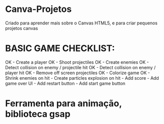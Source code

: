 # Canva-Projetos
 Criado para aprender mais sobre o Canvas HTML5, e para criar pequenos projetos canvas

# BASIC GAME CHECKLIST:
   OK - Create a player
   OK - Shoot projectiles
   OK - Create enemies
   OK - Detect collision on enemy / projectile hit
   OK - Detect collision on enemy / player hit
   OK - Remove off screen projectiles
   OK - Colorize game
   OK - Shrink enemies on hit
    - Create particles explosion on hit
    - Add score
    - Add game over UI
    - Add restart button
    - Add start game button

# Ferramenta para animação, biblioteca gsap